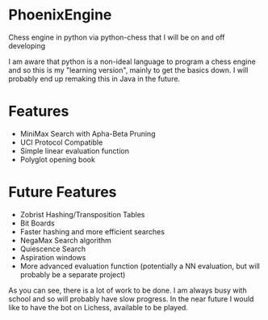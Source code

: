 # PhoenixEngine

Chess engine in python via python-chess that I will be on and off developing

I am aware that python is a non-ideal language to program a chess engine and so this is my "learning version", mainly to get the basics down. 
I will probably end up remaking this in Java in the future. 

# Features
* MiniMax Search with Apha-Beta Pruning
* UCI Protocol Compatible
* Simple linear evaluation function
* Polyglot opening book

# Future Features
* Zobrist Hashing/Transposition Tables
* Bit Boards
* Faster hashing and more efficient searches
* NegaMax Search algorithm
* Quiescence Search
* Aspiration windows
* More advanced evaluation function (potentially a NN evaluation, but will probably be a separate project)

As you can see, there is a lot of work to be done. I am always busy with school and so will probably have slow progress. In the near future I would like to have the bot on Lichess, available to be played.
